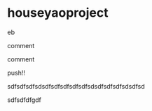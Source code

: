 # houseyaoproject

eb

comment

comment

push!!

sdfsdfsdfsdsdfsdfsdfsdfsdfsdsdfsdfsdfsdsdfsd

sdfsdfdfgdf